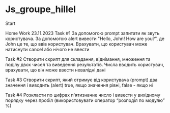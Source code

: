 # Js_groupe_hillel
Start

Home Work 23.11.2023
Task #1
За допомогою prompt запитати як звуть користувача. За допомогою alert вивести "Hello, John! How are you?", де John це те, що ввів користувач. Врахувати, що користувач може натиснути cancel або нічого не ввести

Task #2
Створити скрипт для складання, віднімання, множення та поділу двох чисел та виведення результатів. Числа вводить користувач, врахувати, що він може ввести невалідні дані

Task #3
Створити скрипт, який отримує від користувача (prompt) два значення і виводить (alert) true, якщо значення рівні, false - якщо ні

Task #4
Розкласти по цифрах п'ятизначне число і вивести у вихідному порядку через пробіл (використовувати оператор “розподіл по модулю” %)